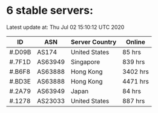 # 6 stable servers:

Latest update at: Thu Jul 02 15:10:12 UTC 2020

| ID | ASN | Server Country | Online |
| -- | --- | -------------- | ------ |
| #.D09B | AS174 | United States | 85 hrs |
| #.7F1D | AS63949 | Singapore | 839 hrs |
| #.B6F8 | AS63888 | Hong Kong | 3402 hrs |
| #.BD3E | AS63888 | Hong Kong | 4471 hrs |
| #.2A79 | AS63949 | Japan | 84 hrs |
| #.1278 | AS23033 | United States | 887 hrs |

